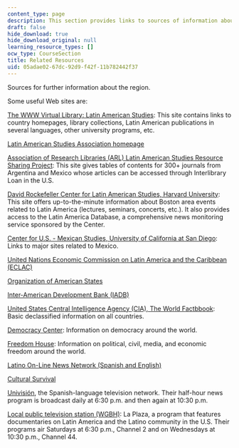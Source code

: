 ```yaml
---
content_type: page
description: This section provides links to sources of information about Latin America.
draft: false
hide_download: true
hide_download_original: null
learning_resource_types: []
ocw_type: CourseSection
title: Related Resources
uid: 05adae02-67dc-92d9-f42f-11b782442f37
---
```

Sources for further information about the region.

Some useful Web sites are:

[The WWW Virtual Library: Latin American Studies](https://www.vlib.org/): This site contains links to country homepages, library collections, Latin American publications in several languages, other university programs, etc.

[Latin American Studies Association homepage](http://lasa.international.pitt.edu/)

[Association of Research Libraries (ARL) Latin American Studies Resource Sharing Project](http://lanic.utexas.edu/larrp/): This site gives tables of contents for 300+ journals from Argentina and Mexico whose articles can be accessed through Interlibrary Loan in the U.S.

[David Rockefeller Center for Latin American Studies, Harvard University](http://drclas.harvard.edu/): This site offers up-to-the-minute information about Boston area events related to Latin America (lectures, seminars, concerts, etc.). It also provides access to the Latin America Database, a comprehensive news monitoring service sponsored by the Center.

[Center for U.S. - Mexican Studies, University of California at San Diego](http://usmex.ucsd.edu/): Links to major sites related to Mexico.

[United Nations Economic Commission on Latin America and the Caribbean (ECLAC)](https://www.cepal.org/en)

[Organization of American States](https://www.britannica.com/topic/Organization-of-American-States)

[Inter-American Development Bank (IADB)](http://www.iadb.org/)

[United States Central Intelligence Agency (CIA), The World Factbbook](https://www.cia.gov/the-world-factbook/countries/united-states/): Basic declassified information on all countries.

[Democracy Center](http://www.democracyctr.org/): Information on democracy around the world.

[Freedom House](http://www.freedomhouse.org/): Information on political, civil, media, and economic freedom around the world.

[Latino On-Line News Network (Spanish and English)](http://ctlatinonews.com/)

[Cultural Survival](http://www.culturalsurvival.org/)

[Univisión](http://www.univision.com/portal.jhtml), the Spanish-language television network. Their half-hour news program is broadcast daily at 6:30 p.m. and then again at 10:30 p.m.

[Local public television station (WGBH)](https://forum-network.org/series/wgbh-boston-la-plaza/): La Plaza, a program that features documentaries on Latin America and the Latino community in the U.S. Their programs air Saturdays at 6:30 p.m., Channel 2 and on Wednesdays at 10:30 p.m., Channel 44.